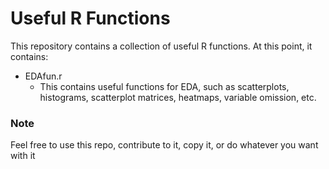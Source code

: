 # Useful R Functions

This repository contains a collection of useful R functions. At this point, it contains:

* EDAfun.r
	* This contains useful functions for EDA, such as scatterplots, histograms, scatterplot matrices, heatmaps, variable omission, etc. 


### Note
Feel free to use this repo, contribute to it, copy it, or do whatever you want with it
